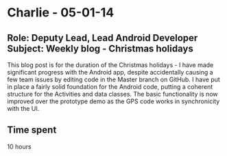 Charlie - 05-01-14
===============
Role: Deputy  Lead, Lead Android Developer
Subject: Weekly blog - Christmas holidays
---------------

This blog post is for the duration of the Christmas holidays - I have made significant progress with the Android app, despite accidentally causing a few team issues by editing code in the Master branch on GitHub. I have put in place a fairly solid foundation for the Android code, putting a coherent structure for the Activities and data classes. The basic functionality is now improved over the prototype demo as the GPS code works in synchronicity with the UI.

Time spent
----------
10 hours